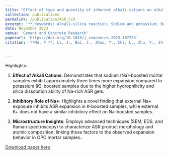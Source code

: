 ```yaml
---
title: "Effect of type and quantity of inherent alkali cations on alkali-silica reaction"
collection: publications
permalink: /publication/ASR_CCR
excerpt: '**_Keywords: Alkali-silica reaction; Sodium and potassium; Boosting and exposing; Raman spectroscopy; Expansion mechanism_** <br/>The study This study examines the impact of Na⁺ and K⁺ on alkali-silica reaction (ASR) in OPC mortar, revealing that Na-rich ASR gels cause greater expansion due to higher hydrophilicity and silica dissolution. It also highlights that external Na⁺ inhibits ASR in K-boosted systems, offering insights into ASR mitigation through detailed microstructural and compositional analyses.'
date: November 2023
venue: 'Cement and Concrete Research'
paperurl: 'https://doi.org/10.1016/j.cemconres.2023.107293'
citation: '**Ma, P.**, Li, J., Bai, J., Zhuo, Y., Chi, L., Zhu, Y., Shi, Z., Ma, H. and Chen, G., 2023. Effect of type and quantity of inherent alkali cations on alkali-silica reaction. Cement and Concrete Research, 173, p.107293.'


---
```


Highlights: 

1. **Effect of Alkali Cations**: Demonstrates that sodium (Na)-boosted mortar samples exhibit approximately three times more expansion compared to potassium (K)-boosted samples due to the higher hydrophilicity and silica dissolution ability of Na-rich ASR gels.

2. **Inhibitory Role of Na+**: Highlights a novel finding that external Na+ exposure inhibits ASR expansion in K-boosted samples, while external K+ does not have a similar inhibitory effect on Na-boosted samples.
3. **Microstructure Insights**: Employs advanced techniques (SEM, EDS, and Raman spectroscopy) to characterize ASR product morphology and atomic composition, linking these factors to the observed expansion behavior in OPC mortar samples..

[Download paper here](https://drive.google.com/file/d/1n6Wx-7Q97sA89ezRBsp5icuxZlh61lN3/view?usp=sharing)

